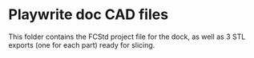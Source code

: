 # Playwrite doc CAD files

This folder contains the FCStd project file for the dock, as well as 3 STL exports (one for each part) ready for slicing.